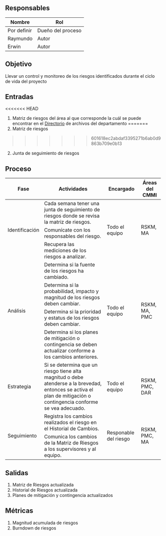 ## Responsables
| Nombre  | Rol   |
|---------|-------|
|    Por definir     | Dueño del proceso |
|    Raymundo     | Autor |
|    Erwin     | Autor |

## Objetivo
Llevar un control y monitoreo de los riesgos identificados durante el ciclo de vida del proyecto

## Entradas
<<<<<<< HEAD
1. Matriz de riesgos del área al que corresponde la cuál se puede encontrar en el <a href="https://github.com/novaDepto/Nova/wiki/Directorio-de-archivos-de-CMMI">Directorio</a> de archivos del departamento
=======
1. Matriz de riesgos
>>>>>>> 601618ec2abdaf3395271b6ab0d9863b709e0b13
2. Junta de seguimiento de riesgos

## Proceso
<table>
  <thead>
    <tr>
      <th>Fase</th>
      <th>Actividades</th>
      <th>Encargado</th>
      <th>Áreas del CMMI</th>
    </tr>
  </thead>
  <tbody>
    <tr>
      <td rowspan="3">Identificación</td>
      <td>Cada semana tener una junta de seguimiento de riesgos donde se revisa la matriz de riesgos. </td>
      <td rowspan="3">Todo el equipo</td>
      <td rowspan="3">RSKM, MA</td>
    </tr>
    <tr>
      <td>Comunícate con los responsables del riesgo. </td>
    </tr>
    <tr>
      <td>Recupera las mediciones de los riesgos a analizar. </td>
    </tr>
    <tr>
      <td rowspan="4">Análisis</td>
      <td>Determina si la fuente de los riesgos ha cambiado. </td>
      <td rowspan="4">Todo el equipo</td>
      <td rowspan="4">RSKM, MA, PMC</td>
    </tr>
    <tr>
      <td>Determina si la probabilidad, impacto y magnitud de los riesgos deben cambiar.</td>
    </tr>
    <tr>
      <td>Determina si la prioridad y estatus de los riesgos deben cambiar.</td>
    </tr>
    <tr>
      <td>Determina si los planes de mitigación o contingencia se deben actualizar conforme a los cambios anteriores. </td>
    </tr>
    <tr>
      <td>Estrategia</td>
      <td>Si se determina que un riesgo tiene alta magnitud o debe atenderse a la brevedad, entonces se activa el plan de mitigación o contingencia conforme se vea adecuado. </td>
      <td>Todo el equipo</td>
      <td>RSKM, PMC, DAR</td>
    </tr>
    <tr>
      <td rowspan="2">Seguimiento</td>
      <td>Registra los cambios realizados el riesgo en el Historial de Cambios. </td>
      <td rowspan="2">Responable del riesgo</td>
      <td rowspan="2">RSKM, PMC, MA</td>
    </tr>
    <tr>
      <td>Comunica los cambios de la Matriz de Riesgos a los supervisores y al equipo. </td>
    </tr>
  </tbody>
</table>

## Salidas
1. Matriz de Riesgos actualizada
2. Historial de Riesgos actualizada
3. Planes de mitigación y contingencia actualizados

## Métricas
1. Magnitud acumulada de riesgos 
2. Burndown de riesgos

